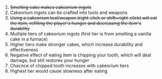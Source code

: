 1. ~~Smelting cake makes cakeorium ingots~~
2. Cakeorium ingots can be crafted into tools and weapons
3. ~~Using a cakeorium tool/weapon (right-click or shift+right-click) will eat the item, refilling the player's hunger and decreasing the item's durability~~
4. Multiple tiers of cakeorium ingots (first tier is from smelting a vanilla cake in a furnace)
5. Higher tiers make stronger cakes, which increase durability and effectiveness
6. Negative effect of eating item is chipping your tooth, which will deal damage, but still restores your hunger
7. Chacnce of chipped tooth increases with cakeorium tiers
8. Highest tier would cause slowness after eating
